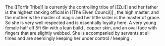The [[Torfir Tribe]] is currently the controlling tribe of [[Zul]] and her father is the highest ranking official in [[The Elven Council]] , the high master. and the mother is the master of magic and her little sister is the master of grace. So she is very well respected and is essentially loyalty here. A very young female half elf 5ft 6in with a lean build , copper skin, and an oval face with fingers that are slightly webbed. She is accompanied by servants at all times and are seemingly keeping her under control / keeping . 
